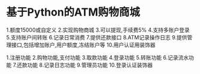 # 基于Python的ATM购物商城
1.额度15000或自定义
2.实现购物商城
3.可以提现,手续费5%
4.支持多账户登录
5.支持账户间转账
6.记录日常消费
7.提供还款接口
8.ATM记录操作日志
9.提供管理接口,包括增加账户,用户额度,冻结账户等
10.用户认证用装饰器



1.注册功能
2.购物功能,支付功能
3.取款功能
4.登录功能
5.转账功能
6.记录流水功能
7.还款功能
8.记录日志功能
9.管理员功能
10.登录认证装饰器
